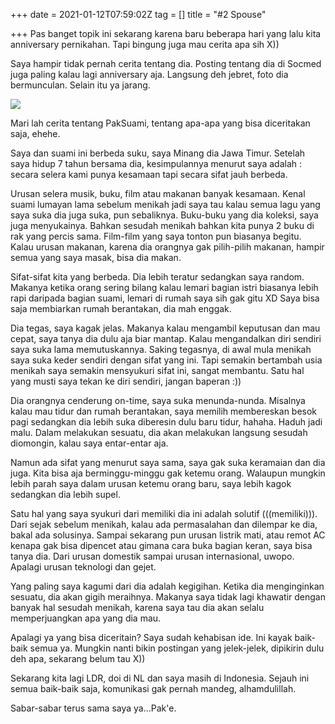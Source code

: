 +++
date = 2021-01-12T07:59:02Z
tag = []
title = "#2 Spouse"

+++
Pas banget topik ini sekarang karena baru beberapa hari yang lalu kita anniversary pernikahan. Tapi bingung juga mau cerita apa sih X))

Saya hampir tidak pernah cerita tentang dia. Posting tentang dia di Socmed juga paling kalau lagi anniversary aja. Langsung deh jebret, foto dia bermunculan. Selain itu ya jarang.

![](/img/uploads/photo_2021-01-12-14-31-44.jpeg)

Mari lah cerita tentang PakSuami, tentang apa-apa yang bisa diceritakan saja, ehehe.

Saya dan suami ini berbeda suku, saya Minang dia Jawa Timur. Setelah saya hidup 7 tahun bersama dia, kesimpulannya menurut saya adalah : secara selera kami punya kesamaan tapi secara sifat jauh berbeda.

Urusan selera musik, buku, film atau makanan banyak kesamaan. Kenal suami lumayan lama sebelum menikah jadi saya tau kalau semua lagu yang saya suka dia juga suka, pun sebaliknya. Buku-buku yang dia koleksi, saya juga menyukainya. Bahkan sesudah menikah bahkan kita punya 2 buku di rak yang percis sama. Film-film yang saya tonton pun biasanya begitu. Kalau urusan makanan, karena dia orangnya gak pilih-pilih makanan, hampir semua yang saya masak, bisa dia makan.

Sifat-sifat kita yang berbeda. Dia lebih teratur sedangkan saya random. Makanya ketika orang sering bilang kalau lemari bagian istri biasanya lebih rapi daripada bagian suami, lemari di rumah saya sih gak gitu XD Saya bisa saja membiarkan rumah berantakan, dia mah enggak.

Dia tegas, saya kagak jelas. Makanya kalau mengambil keputusan dan mau cepat, saya tanya dia dulu aja biar mantap. Kalau mengandalkan diri sendiri saya suka lama memutuskannya. Saking tegasnya, di awal mula menikah saya suka keder sendiri dengan sifat yang ini. Tapi semakin bertambah usia menikah saya semakin mensyukuri sifat ini, sangat membantu. Satu hal yang musti saya tekan ke diri sendiri, jangan baperan :))

Dia orangnya cenderung on-time, saya suka menunda-nunda. Misalnya kalau mau tidur dan rumah berantakan, saya memilih membereskan besok pagi sedangkan dia lebih suka diberesin dulu baru tidur, hahaha. Haduh jadi malu. Dalam melakukan sesuatu, dia akan melakukan langsung sesudah diomongin, kalau saya entar-entar aja.

Namun ada sifat yang menurut saya sama, saya gak suka keramaian dan dia juga. Kita bisa aja berminggu-minggu gak ketemu orang. Walaupun mungkin lebih parah saya dalam urusan ketemu orang baru, saya lebih kagok sedangkan dia lebih supel.

Satu hal yang saya syukuri dari memiliki dia ini adalah solutif (((memiliki))). Dari sejak sebelum menikah, kalau ada permasalahan dan dilempar ke dia, bakal ada solusinya. Sampai sekarang pun urusan listrik mati, atau remot AC kenapa gak bisa dipencet atau gimana cara buka bagian keran, saya bisa tanya dia. Dari urusan domestik sampai urusan internasional, uwopo. Apalagi urusan teknologi dan gejet.

Yang paling saya kagumi dari dia adalah kegigihan. Ketika dia menginginkan sesuatu, dia akan gigih meraihnya. Makanya saya tidak lagi khawatir dengan banyak hal sesudah menikah, karena saya tau dia akan selalu memperjuangkan apa yang dia mau.

Apalagi ya yang bisa diceritain? Saya sudah kehabisan ide. Ini kayak baik-baik semua ya. Mungkin nanti bikin postingan yang jelek-jelek, dipikirin dulu deh apa, sekarang belum tau X))

Sekarang kita lagi LDR, doi di NL dan saya masih di Indonesia. Sejauh ini semua baik-baik saja, komunikasi gak pernah mandeg, alhamdulillah.

Sabar-sabar terus sama saya ya...Pak'e.